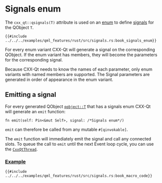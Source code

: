 <!--
SPDX-FileCopyrightText: 2022 Klarälvdalens Datakonsult AB, a KDAB Group company <info@kdab.com>
SPDX-FileContributor: Andrew Hayzen <andrew.hayzen@kdab.com>

SPDX-License-Identifier: MIT OR Apache-2.0
-->

# Signals enum

The `cxx_qt::qsignals(T)` attribute is used on an [enum](https://doc.rust-lang.org/book/ch06-01-defining-an-enum.html) to define [signals](https://doc.qt.io/qt-6/signalsandslots.html) for the QObject `T`.

```rust,ignore,noplayground
{{#include ../../../examples/qml_features/rust/src/signals.rs:book_signals_enum}}
```

For every enum variant CXX-Qt will generate a signal on the corresponding QObject.
If the enum variant has members, they will become the parameters for the corresponding signal.

Because CXX-Qt needs to know the names of each parameter, only enum variants with named members are supported.
The Signal parameters are generated in order of appearance in the enum variant.

## Emitting a signal

For every generated QObject [`qobject::T`](./generated-qobject.md) that has a signals enum CXX-Qt will generate an `emit` function:
``` rust,ignore,noplayground
fn emit(self: Pin<&mut Self>, signal: /*Signals enum*/)
```
`emit` can therefore be called from any mutable `#[qinvokable]`.

The `emit` function will immediately emit the signal and call any connected slots.
To queue the call to `emit` until the next Event loop cycle, you can use the [`CxxQtThread`](./cxxqtthread.md).

### [Example](https://github.com/KDAB/cxx-qt/blob/main/examples/qml_features/rust/src/signals.rs)
```rust,ignore,noplayground
{{#include ../../../examples/qml_features/rust/src/signals.rs:book_macro_code}}
```


